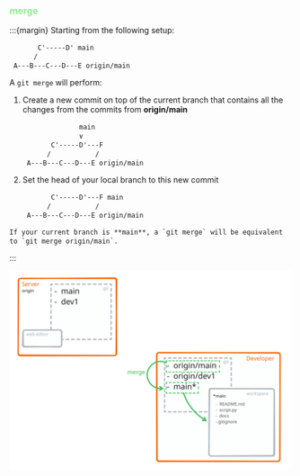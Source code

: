 ### <i class="fab fa-git"></i> <strong style="color:lightgreen">merge</strong>

<!-- pages-include -->
:::{margin}
Starting from the following setup:
```text
       C'-----D' main
      /
 A---B---C---D---E origin/main
 ```
A `git merge` will perform:

1. Create a new commit on top of the current branch that contains all the changes from the commits from **origin/main**
   ```text
                 main 
                 ∨
          C'-----D'---F
         /           /
    A---B---C---D---E origin/main
   ```
1. Set the head of your local branch to this new commit
   ```text
          C'-----D'---F main
         /           /
    A---B---C---D---E origin/main
    ```
```{note}
If your current branch is **main**, a `git merge` will be equivalent to `git merge origin/main`.
```
:::

![merge view](figures/merge_view.svg)

